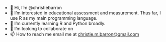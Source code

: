 - 👋 Hi, I’m @christiebarron
- 👀 I’m interested in educational assessment and measurement. Thus far, I use R as my main programming language. 
- 🌱 I’m currently learning R and Python broadly. 
- 💞️ I’m looking to collaborate on 
- 📫 How to reach me email me at christie.m.barron@gmail.com

<!---
christiebarron/christiebarron is a ✨ special ✨ repository because its `README.md` (this file) appears on your GitHub profile.
You can click the Preview link to take a look at your changes.
--->
